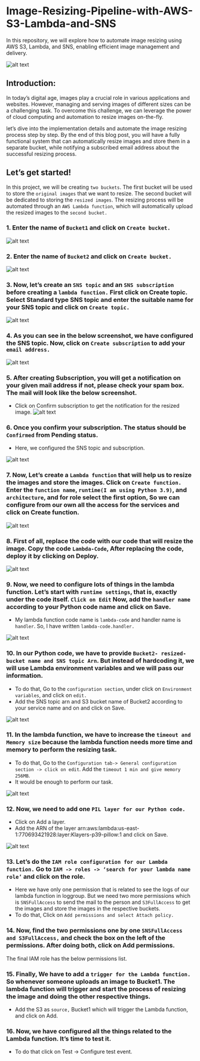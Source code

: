# Image-Resizing-Pipeline-with-AWS-S3-Lambda-and-SNS
In this repository, we will explore how to automate image resizing using AWS S3, Lambda, and SNS, enabling efficient image management and delivery.

![alt text](architecture.gif)


## Introduction:

In today’s digital age, images play a crucial role in various applications and websites. However, managing and serving images of different sizes can be a challenging task. To overcome this challenge, we can leverage the power of cloud computing and automation to resize images on-the-fly.

let’s dive into the implementation details and automate the image resizing process step by step. By the end of this blog post, you will have a fully functional system that can automatically resize images and store them in a separate bucket, while notifying a subscribed email address about the successful resizing process.

## Let’s get started!

In this project, we will be creating `two buckets`. The first bucket will be used to store the `original images` that we want to resize. The second bucket will be dedicated to storing the `resized images`. The resizing process will be automated through an `AWS Lambda function`, which will automatically upload the resized images to the `second bucket.`


### 1. Enter the name of `Bucket1` and click on `Create bucket.`
![alt text](bucket1.png)


### 2. Enter the name of `Bucket2` and click on `Create bucket.`
![alt text](bucket2.png)


### 3. Now, let’s create an `SNS topic` and an `SNS subscription` before creating a `lambda function.` First click on Create topic. Select Standard type SNS topic and enter the suitable name for your SNS topic and click on `Create topic.`

![alt text](sns-topic.png)


### 4. As you can see in the below screenshot, we have configured the SNS topic. Now, click on `Create subscription` to add your `email address.`
![alt text](subscription.png)


### 5. After creating Subscription, you will get a notification on your given mail address if not, please check your spam box. The mail will look like the below screenshot.

* Click on Confirm subscription to get the notification for the resized image.
![alt text](image.png)


### 6. Once you confirm your subscription. The status should be `Confirmed` from Pending status.

* Here, we configured the SNS topic and subscription.

![alt text](confirm-subscription.png)


### 7. Now, Let’s create a `Lambda function` that will help us to resize the images and store the images. Click on `Create function.` Enter the `function name`, `runtime(I am using Python 3.9)`, and `architecture`, and for role select the first option, So we can configure from our own all the access for the services and click on Create function.

![alt text](lambda-function.png)



### 8. First of all, replace the code with our code that will resize the image. Copy the code `Lambda-Code`, After replacing the code, deploy it by clicking on Deploy.

![alt text](lambda-code.png)


### 9. Now, we need to configure lots of things in the lambda function. Let’s start with `runtime settings`, that is, exactly under the code itself. `Click on Edit` Now, add the `handler name` according to your Python code name and click on Save.

* My lambda function code name is `lambda-code` and handler name is `handler`. So, I have written `lambda-code.handler.`

![alt text](runtime-settings.png)



### 10. In our Python code, we have to provide `Bucket2- resized-bucket name and SNS topic Arn`. But instead of hardcoding it, we will use Lambda environment variables and we will pass our information.

* To do that, Go to the `configuration section`, under click on `Environment variables`, and click on `edit.`
* Add the SNS topic arn and S3 bucket name of Bucket2 according to your service name and on and click on Save.

![alt text](environment-variable.png)



### 11. In the lambda function, we have to increase the `timeout and Memory size` because the lambda function needs more time and memory to perform the resizing task.

* To do that, Go to the `Configuration tab-> General configuration section -> click on edit`. Add the `timeout 1 min and give memory 256MB`. 
* It would be enough to perform our task.

![alt text](timeout.png)



### 12. Now, we need to add one `PIL layer for our Python code.`

* Click on Add a layer.
* Add the ARN of the layer arn:aws:lambda:us-east-1:770693421928:layer:Klayers-p39-pillow:1 and click on Save.

![alt text](layer.png)


### 13. Let’s do the `IAM role configuration for our Lambda function.` Go to `IAM -> roles -> ‘search for your lambda name role’` and click on the role.

* Here we have only one permission that is related to see the logs of our lambda function in loggroup. But we need two more permissions which is `SNSFullAccess` to send the mail to the person and `S3FullAccess` to get the images and store the images in the respective buckets.
* To do that, Click on `Add permissions and select Attach policy.`




### 14. Now, find the two permissions one by one `SNSFullAccess and S3FullAccess,` and check the box on the left of the permissions. After doing both, click on Add permissions.

The final IAM role has the below permissions list.



### 15. Finally, We have to add a `trigger for the Lambda function.` So whenever someone uploads an image to Bucket1. The lambda function will trigger and start the process of resizing the image and doing the other respective things.

* Add the S3 as `source,` Bucket1 which will trigger the Lambda function, and click on Add.



### 16. Now, we have configured all the things related to the Lambda function. It’s time to test it.

* To do that click on Test -> Configure test event.




